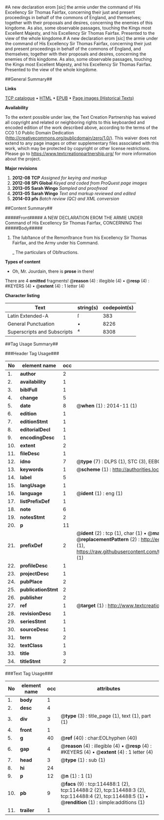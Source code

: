 #A new declaration erom [sic] the armie under the command of His Excellency Sir Thomas Fairfax, concerning their just and present proceedings in behalf of the commons of England, and themselves; together with their proposals and desires, concerning the enemies of this kingdome. As also, some observable passages, touching the Kings most Excellent Majesty, and his Excellency Sir Thomas Fairfax. Presented to the view of the whole kingdome.#
A new declaration erom [sic] the armie under the command of His Excellency Sir Thomas Fairfax, concerning their just and present proceedings in behalf of the commons of England, and themselves; together with their proposals and desires, concerning the enemies of this kingdome. As also, some observable passages, touching the Kings most Excellent Majesty, and his Excellency Sir Thomas Fairfax. Presented to the view of the whole kingdome.

##General Summary##

**Links**

[TCP catalogue](http://www.ota.ox.ac.uk/tcp/)  • 
[HTML](http://tei.it.ox.ac.uk/tcp/Texts-HTML/free/A89/A89957.html)  • 
[EPUB](http://tei.it.ox.ac.uk/tcp/Texts-EPUB/free/A89/A89957.epub) • 
[Page images (Historical Texts)](https://historicaltexts.jisc.ac.uk/eebo-99862331e)

**Availability**

To the extent possible under law, the Text Creation Partnership has waived all copyright and related or neighboring rights to this keyboarded and encoded edition of the work described above, according to the terms of the CC0 1.0 Public Domain Dedication (http://creativecommons.org/publicdomain/zero/1.0/). This waiver does not extend to any page images or other supplementary files associated with this work, which may be protected by copyright or other license restrictions. Please go to https://www.textcreationpartnership.org/ for more information about the project.

**Major revisions**

1. __2012-08__ __TCP__ *Assigned for keying and markup*
1. __2012-08__ __SPi Global__ *Keyed and coded from ProQuest page images*
1. __2013-05__ __Sarah Wingo__ *Sampled and proofread*
1. __2013-05__ __Sarah Wingo__ *Text and markup reviewed and edited*
1. __2014-03__ __pfs__ *Batch review (QC) and XML conversion*

##Content Summary##

#####Front#####
A NEW DECLARATION EROM THE ARMIE UNDER Command of His Excellency Sir Thomas Fairfax, CONCERNING Thei
#####Body#####

1. The ſubſtance of the Remonſtrance from his Excellency Sir Thomas Fairfax, and the Army under his Command.

    _ The particulars of Obſtructions.

**Types of content**

  * Oh, Mr. Jourdain, there is **prose** in there!

There are 4 **omitted** fragments! 
 @__reason__ (4) : illegible (4)  •  @__resp__ (4) : #KEYERS (4)  •  @__extent__ (4) : 1 letter (4)

**Character listing**


|Text|string(s)|codepoint(s)|
|---|---|---|
|Latin Extended-A|ſ|383|
|General Punctuation|•|8226|
|Superscripts             and Subscripts|⁴|8308|

##Tag Usage Summary##

###Header Tag Usage###

|No|element name|occ|attributes|
|---|---|---|---|
|1.|__author__|2||
|2.|__availability__|1||
|3.|__biblFull__|1||
|4.|__change__|5||
|5.|__date__|8| @__when__ (1) : 2014-11 (1)|
|6.|__edition__|1||
|7.|__editionStmt__|1||
|8.|__editorialDecl__|1||
|9.|__encodingDesc__|1||
|10.|__extent__|2||
|11.|__fileDesc__|1||
|12.|__idno__|7| @__type__ (7) : DLPS (1), STC (3), EEBO-CITATION (1), PROQUEST (1), VID (1)|
|13.|__keywords__|1| @__scheme__ (1) : http://authorities.loc.gov/ (1)|
|14.|__label__|5||
|15.|__langUsage__|1||
|16.|__language__|1| @__ident__ (1) : eng (1)|
|17.|__listPrefixDef__|1||
|18.|__note__|6||
|19.|__notesStmt__|2||
|20.|__p__|11||
|21.|__prefixDef__|2| @__ident__ (2) : tcp (1), char (1)  •  @__matchPattern__ (2) : ([0-9\-]+):([0-9IVX]+) (1), (.+) (1)  •  @__replacementPattern__ (2) : http://eebo.chadwyck.com/downloadtiff?vid=$1&page=$2 (1), https://raw.githubusercontent.com/textcreationpartnership/Texts/master/tcpchars.xml#$1 (1)|
|22.|__profileDesc__|1||
|23.|__projectDesc__|1||
|24.|__pubPlace__|2||
|25.|__publicationStmt__|2||
|26.|__publisher__|2||
|27.|__ref__|1| @__target__ (1) : http://www.textcreationpartnership.org/docs/. (1)|
|28.|__revisionDesc__|1||
|29.|__seriesStmt__|1||
|30.|__sourceDesc__|1||
|31.|__term__|2||
|32.|__textClass__|1||
|33.|__title__|3||
|34.|__titleStmt__|2||


###Text Tag Usage###

|No|element name|occ|attributes|
|---|---|---|---|
|1.|__body__|1||
|2.|__desc__|4||
|3.|__div__|3| @__type__ (3) : title_page (1), text (1), part (1)|
|4.|__front__|1||
|5.|__g__|40| @__ref__ (40) : char:EOLhyphen (40)|
|6.|__gap__|4| @__reason__ (4) : illegible (4)  •  @__resp__ (4) : #KEYERS (4)  •  @__extent__ (4) : 1 letter (4)|
|7.|__head__|3| @__type__ (1) : sub (1)|
|8.|__hi__|24||
|9.|__p__|12| @__n__ (1) : 1 (1)|
|10.|__pb__|9| @__facs__ (9) : tcp:114488:1 (2), tcp:114488:2 (2), tcp:114488:3 (2), tcp:114488:4 (2), tcp:114488:5 (1)  •  @__rendition__ (1) : simple:additions (1)|
|11.|__trailer__|1||
